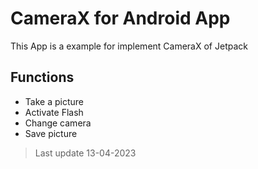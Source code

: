 # CameraX for Android App
This App is a example for implement CameraX of Jetpack

## Functions

 - Take a picture
 - Activate Flash
 - Change camera
 - Save picture

> Last update 13-04-2023
